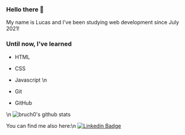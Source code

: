 ### Hello there 👋

My name is Lucas and I've been studying web development since July 2021!

### Until now, I've learned

- HTML
- CSS
- Javascript
\n

- Git
- GitHub

\n
![bruch0's github stats](https://github-readme-stats.vercel.app/api?username=bruch0)
<!---
bruch0/bruch0 is a ✨ special ✨ repository because its `README.md` (this file) appears on your GitHub profile.
You can click the Preview link to take a look at your changes.
--->
You can find me also here:\n
[![Linkedin Badge](https://img.shields.io/badge/-LinkedIn-blue?style=flat-square&logo=Linkedin&logoColor=white&link=https://www.linkedin.com/in/lucas-bruch/)](https://www.linkedin.com/in/lucas-bruch/)
